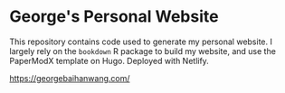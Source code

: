# George's Personal Website

This repository contains code used to generate my personal website. I largely rely on the `bookdown` R package to build my website, and use the PaperModX template on Hugo. Deployed with Netlify. 


https://georgebaihanwang.com/
